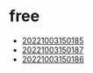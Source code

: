 # free
- [20221003150185](/zet/20221003150185/README.md)
- [20221003150187](/zet/20221003150187/README.md)
- [20221003150186](/zet/20221003150186/README.md)

